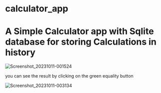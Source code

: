 # calculator_app

# A Simple Calculator app with Sqlite database for storing Calculations in history

![Screenshot_20231011-001524](https://github.com/Karam-12-6/my-flutter-projects/assets/121106806/5e71eafa-a4ac-441f-ae08-8f6a59e51a08)

you can see the result by clicking on the green equality button

![Screenshot_20231011-003134](https://github.com/Karam-12-6/my-flutter-projects/assets/121106806/0df8c3c6-2ae4-4751-be6a-f0dbaee79104)



